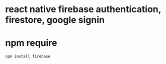 # react native firebase authentication, firestore, google signin

# npm require

```
npm install firebase
```
